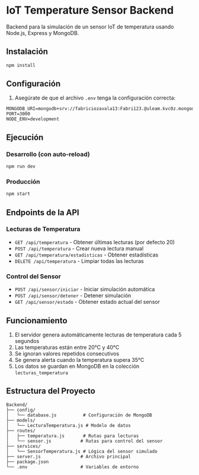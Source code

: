 # IoT Temperature Sensor Backend

Backend para la simulación de un sensor IoT de temperatura usando Node.js, Express y MongoDB.

## Instalación

```bash
npm install
```

## Configuración

1. Asegúrate de que el archivo `.env` tenga la configuración correcta:

```
MONGODB_URI=mongodb+srv://fabriciozavala13:Fabri123.@uleam.kvc0z.mongodb.net/sensor_asistencia
PORT=3000
NODE_ENV=development
```

## Ejecución

### Desarrollo (con auto-reload)

```bash
npm run dev
```

### Producción

```bash
npm start
```

## Endpoints de la API

### Lecturas de Temperatura

- `GET /api/temperatura` - Obtener últimas lecturas (por defecto 20)
- `POST /api/temperatura` - Crear nueva lectura manual
- `GET /api/temperatura/estadisticas` - Obtener estadísticas
- `DELETE /api/temperatura` - Limpiar todas las lecturas

### Control del Sensor

- `POST /api/sensor/iniciar` - Iniciar simulación automática
- `POST /api/sensor/detener` - Detener simulación
- `GET /api/sensor/estado` - Obtener estado actual del sensor

## Funcionamiento

1. El servidor genera automáticamente lecturas de temperatura cada 5 segundos
2. Las temperaturas están entre 20°C y 40°C
3. Se ignoran valores repetidos consecutivos
4. Se genera alerta cuando la temperatura supera 35°C
5. Los datos se guardan en MongoDB en la colección `lecturas_temperatura`

## Estructura del Proyecto

```
Backend/
├── config/
│   └── database.js          # Configuración de MongoDB
├── models/
│   └── LecturaTemperatura.js # Modelo de datos
├── routes/
│   ├── temperatura.js       # Rutas para lecturas
│   └── sensor.js           # Rutas para control del sensor
├── services/
│   └── SensorTemperatura.js # Lógica del sensor simulado
├── server.js               # Archivo principal
├── package.json
└── .env                    # Variables de entorno
```
